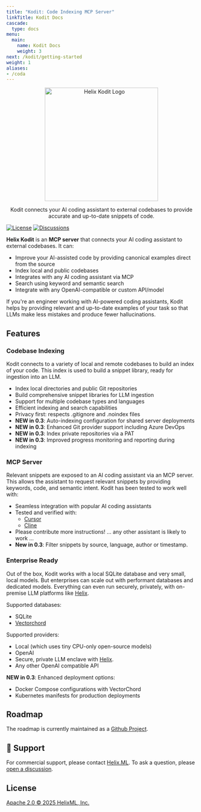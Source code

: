 ```yaml
---
title: "Kodit: Code Indexing MCP Server"
linkTitle: Kodit Docs
cascade:
  type: docs
menu:
  main:
    name: Kodit Docs
    weight: 3
next: /kodit/getting-started
weight: 1
aliases:
- /coda
---
```


<p align="center">
    <a href="https://docs.helix.ml/kodit/"><img src="https://docs.helix.ml/images/helix-kodit-logo.png" alt="Helix Kodit Logo" width="300"></a>
</p>

<p align="center">
Kodit connects your AI coding assistant to external codebases to provide accurate and up-to-date snippets of code.
</p>

<div class="flex justify-center items-center gap-4">

[![License](https://img.shields.io/badge/License-Apache%202.0-blue.svg?style=for-the-badge)](https://github.com/helixml/kodit/blob/main/LICENSE)
[![Discussions](https://img.shields.io/badge/Discussions-181717?style=for-the-badge&logo=github&logoColor=white)](https://github.com/helixml/kodit/discussions)

</div>

**Helix Kodit** is an **MCP server** that connects your AI coding assistant to external codebases. It can:

- Improve your AI-assisted code by providing canonical examples direct from the source
- Index local and public codebases
- Integrates with any AI coding assistant via MCP
- Search using keyword and semantic search
- Integrate with any OpenAI-compatible or custom API/model

If you're an engineer working with AI-powered coding assistants, Kodit helps by
providing relevant and up-to-date examples of your task so that LLMs make less mistakes
and produce fewer hallucinations.

## Features

### Codebase Indexing

Kodit connects to a variety of local and remote codebases to build an index of your
code. This index is used to build a snippet library, ready for ingestion into an LLM.

- Index local directories and public Git repositories
- Build comprehensive snippet libraries for LLM ingestion
- Support for multiple codebase types and languages
- Efficient indexing and search capabilities
- Privacy first: respects .gitignore and .noindex files
- **NEW in 0.3**: Auto-indexing configuration for shared server deployments
- **NEW in 0.3**: Enhanced Git provider support including Azure DevOps
- **NEW in 0.3**: Index private repositories via a PAT
- **NEW in 0.3**: Improved progress monitoring and reporting during indexing

### MCP Server

Relevant snippets are exposed to an AI coding assistant via an MCP server. This allows
the assistant to request relevant snippets by providing keywords, code, and semantic
intent. Kodit has been tested to work well with:

- Seamless integration with popular AI coding assistants
- Tested and verified with:
  - [Cursor](./getting-started/integration/index.md#integration-with-cursor)
  - [Cline](./getting-started/integration/index.md#integration-with-cline)
- Please contribute more instructions! ... any other assistant is likely to work ...
- **New in 0.3**: Filter snippets by source, language, author or timestamp.

### Enterprise Ready

Out of the box, Kodit works with a local SQLite database and very small, local models.
But enterprises can scale out with performant databases and dedicated models. Everything
can even run securely, privately, with on-premise LLM platforms like
[Helix](https://helix.ml).

Supported databases:

- SQLite
- [Vectorchord](https://github.com/tensorchord/VectorChord)

Supported providers:

- Local (which uses tiny CPU-only open-source models)
- OpenAI
- Secure, private LLM enclave with [Helix](https://helix.ml).
- Any other OpenAI compatible API

**NEW in 0.3**: Enhanced deployment options:

- Docker Compose configurations with VectorChord
- Kubernetes manifests for production deployments

## Roadmap

The roadmap is currently maintained as a [Github Project](https://github.com/orgs/helixml/projects/4).

## 💬 Support

For commercial support, please contact [Helix.ML](https://docs.helixml.tech/helix/help/). To ask a question,
please [open a discussion](https://github.com/helixml/kodit/discussions).

## License

[Apache 2.0 © 2025 HelixML, Inc.](https://github.com/helixml/kodit/blob/main/LICENSE)
